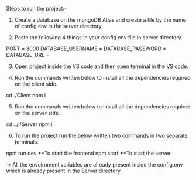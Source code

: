 Steps to run the project:-

1. Create a database on the mongoDB Atlas and create a file by the name of config.env in the server directory.

2. Paste the following 4 things in your config.env file in server directory.

PORT = 3000
DATABASE_USERNAME = <your-database-username-from-atlas>
DATABASE_PASSWORD = <your-database-password-from-atlas>
DATABASE_URL = <your-database-url-from-atlas>

3. Open project inside the VS code and then open terminal in the VS code.

4. Run the commands written below to install all the dependencies required on the client side.

cd ./Client
npm i

5. Run the commands written below to install all the dependencies required on the server side.

cd .././Server
npm i

6. To run the project run the below written two commands in two separate terminals.

npm run dev **To start the frontend
npm start **To start the server

-> All the envoirnment variables are already present inside the config.env which is already present in the Server directory.
